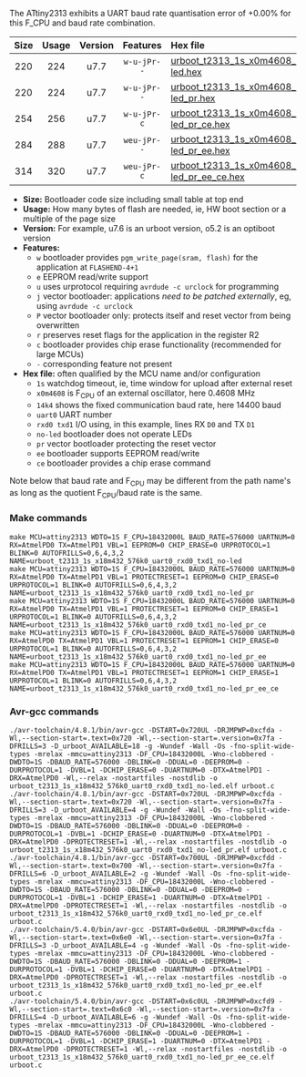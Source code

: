 The ATtiny2313 exhibits a UART baud rate quantisation error of +0.00% for this F_CPU and baud rate combination.

|Size|Usage|Version|Features|Hex file|
|:-:|:-:|:-:|:-:|:--|
|220|224|u7.7|`w-u-jPr--`|[urboot_t2313_1s_x0m4608_14k4_uart0_rxd0_txd1_no-led.hex](https://raw.githubusercontent.com/stefanrueger/urboot.hex/main/u7.7/mcus/attiny2313/watchdog_1_s/external_oscillator_x/%2B0m460800_hz/%2B%2B14k4_baud/uart0_rxd0_txd1/no-led/urboot_t2313_1s_x0m4608_14k4_uart0_rxd0_txd1_no-led.hex)|
|220|224|u7.7|`w-u-jPr--`|[urboot_t2313_1s_x0m4608_14k4_uart0_rxd0_txd1_no-led_pr.hex](https://raw.githubusercontent.com/stefanrueger/urboot.hex/main/u7.7/mcus/attiny2313/watchdog_1_s/external_oscillator_x/%2B0m460800_hz/%2B%2B14k4_baud/uart0_rxd0_txd1/no-led/urboot_t2313_1s_x0m4608_14k4_uart0_rxd0_txd1_no-led_pr.hex)|
|254|256|u7.7|`w-u-jPr-c`|[urboot_t2313_1s_x0m4608_14k4_uart0_rxd0_txd1_no-led_pr_ce.hex](https://raw.githubusercontent.com/stefanrueger/urboot.hex/main/u7.7/mcus/attiny2313/watchdog_1_s/external_oscillator_x/%2B0m460800_hz/%2B%2B14k4_baud/uart0_rxd0_txd1/no-led/urboot_t2313_1s_x0m4608_14k4_uart0_rxd0_txd1_no-led_pr_ce.hex)|
|284|288|u7.7|`weu-jPr--`|[urboot_t2313_1s_x0m4608_14k4_uart0_rxd0_txd1_no-led_pr_ee.hex](https://raw.githubusercontent.com/stefanrueger/urboot.hex/main/u7.7/mcus/attiny2313/watchdog_1_s/external_oscillator_x/%2B0m460800_hz/%2B%2B14k4_baud/uart0_rxd0_txd1/no-led/urboot_t2313_1s_x0m4608_14k4_uart0_rxd0_txd1_no-led_pr_ee.hex)|
|314|320|u7.7|`weu-jPr-c`|[urboot_t2313_1s_x0m4608_14k4_uart0_rxd0_txd1_no-led_pr_ee_ce.hex](https://raw.githubusercontent.com/stefanrueger/urboot.hex/main/u7.7/mcus/attiny2313/watchdog_1_s/external_oscillator_x/%2B0m460800_hz/%2B%2B14k4_baud/uart0_rxd0_txd1/no-led/urboot_t2313_1s_x0m4608_14k4_uart0_rxd0_txd1_no-led_pr_ee_ce.hex)|

- **Size:** Bootloader code size including small table at top end
- **Usage:** How many bytes of flash are needed, ie, HW boot section or a multiple of the page size
- **Version:** For example, u7.6 is an urboot version, o5.2 is an optiboot version
- **Features:**
  + `w` bootloader provides `pgm_write_page(sram, flash)` for the application at `FLASHEND-4+1`
  + `e` EEPROM read/write support
  + `u` uses urprotocol requiring `avrdude -c urclock` for programming
  + `j` vector bootloader: applications *need to be patched externally*, eg, using `avrdude -c urclock`
  + `P` vector bootloader only: protects itself and reset vector from being overwritten
  + `r` preserves reset flags for the application in the register R2
  + `c` bootloader provides chip erase functionality (recommended for large MCUs)
  + `-` corresponding feature not present
- **Hex file:** often qualified by the MCU name and/or configuration
  + `1s` watchdog timeout, ie, time window for upload after external reset
  + `x0m4608` is F<sub>CPU</sub> of an external oscillator, here 0.4608 MHz
  + `14k4` shows the fixed communication baud rate, here 14400 baud
  + `uart0` UART number
  + `rxd0 txd1` I/O using, in this example, lines RX `D0` and TX `D1`
  + `no-led` bootloader does not operate LEDs
  + `pr` vector bootloader protecting the reset vector
  + `ee` bootloader supports EEPROM read/write
  + `ce` bootloader provides a chip erase command


Note below that baud rate and F<sub>CPU</sub> may be different from the path name's as long as the quotient F<sub>CPU</sub>/baud rate is the same.

### Make commands
```
make MCU=attiny2313 WDTO=1S F_CPU=18432000L BAUD_RATE=576000 UARTNUM=0 RX=AtmelPD0 TX=AtmelPD1 VBL=1 EEPROM=0 CHIP_ERASE=0 URPROTOCOL=1 BLINK=0 AUTOFRILLS=0,6,4,3,2 NAME=urboot_t2313_1s_x18m432_576k0_uart0_rxd0_txd1_no-led
make MCU=attiny2313 WDTO=1S F_CPU=18432000L BAUD_RATE=576000 UARTNUM=0 RX=AtmelPD0 TX=AtmelPD1 VBL=1 PROTECTRESET=1 EEPROM=0 CHIP_ERASE=0 URPROTOCOL=1 BLINK=0 AUTOFRILLS=0,6,4,3,2 NAME=urboot_t2313_1s_x18m432_576k0_uart0_rxd0_txd1_no-led_pr
make MCU=attiny2313 WDTO=1S F_CPU=18432000L BAUD_RATE=576000 UARTNUM=0 RX=AtmelPD0 TX=AtmelPD1 VBL=1 PROTECTRESET=1 EEPROM=0 CHIP_ERASE=1 URPROTOCOL=1 BLINK=0 AUTOFRILLS=0,6,4,3,2 NAME=urboot_t2313_1s_x18m432_576k0_uart0_rxd0_txd1_no-led_pr_ce
make MCU=attiny2313 WDTO=1S F_CPU=18432000L BAUD_RATE=576000 UARTNUM=0 RX=AtmelPD0 TX=AtmelPD1 VBL=1 PROTECTRESET=1 EEPROM=1 CHIP_ERASE=0 URPROTOCOL=1 BLINK=0 AUTOFRILLS=0,6,4,3,2 NAME=urboot_t2313_1s_x18m432_576k0_uart0_rxd0_txd1_no-led_pr_ee
make MCU=attiny2313 WDTO=1S F_CPU=18432000L BAUD_RATE=576000 UARTNUM=0 RX=AtmelPD0 TX=AtmelPD1 VBL=1 PROTECTRESET=1 EEPROM=1 CHIP_ERASE=1 URPROTOCOL=1 BLINK=0 AUTOFRILLS=0,6,4,3,2 NAME=urboot_t2313_1s_x18m432_576k0_uart0_rxd0_txd1_no-led_pr_ee_ce
```

### Avr-gcc commands
```
./avr-toolchain/4.8.1/bin/avr-gcc -DSTART=0x720UL -DRJMPWP=0xcfda -Wl,--section-start=.text=0x720 -Wl,--section-start=.version=0x7fa -DFRILLS=3 -D_urboot_AVAILABLE=18 -g -Wundef -Wall -Os -fno-split-wide-types -mrelax -mmcu=attiny2313 -DF_CPU=18432000L -Wno-clobbered -DWDTO=1S -DBAUD_RATE=576000 -DBLINK=0 -DDUAL=0 -DEEPROM=0 -DURPROTOCOL=1 -DVBL=1 -DCHIP_ERASE=0 -DUARTNUM=0 -DTX=AtmelPD1 -DRX=AtmelPD0 -Wl,--relax -nostartfiles -nostdlib -o urboot_t2313_1s_x18m432_576k0_uart0_rxd0_txd1_no-led.elf urboot.c
./avr-toolchain/4.8.1/bin/avr-gcc -DSTART=0x720UL -DRJMPWP=0xcfda -Wl,--section-start=.text=0x720 -Wl,--section-start=.version=0x7fa -DFRILLS=3 -D_urboot_AVAILABLE=4 -g -Wundef -Wall -Os -fno-split-wide-types -mrelax -mmcu=attiny2313 -DF_CPU=18432000L -Wno-clobbered -DWDTO=1S -DBAUD_RATE=576000 -DBLINK=0 -DDUAL=0 -DEEPROM=0 -DURPROTOCOL=1 -DVBL=1 -DCHIP_ERASE=0 -DUARTNUM=0 -DTX=AtmelPD1 -DRX=AtmelPD0 -DPROTECTRESET=1 -Wl,--relax -nostartfiles -nostdlib -o urboot_t2313_1s_x18m432_576k0_uart0_rxd0_txd1_no-led_pr.elf urboot.c
./avr-toolchain/4.8.1/bin/avr-gcc -DSTART=0x700UL -DRJMPWP=0xcfdd -Wl,--section-start=.text=0x700 -Wl,--section-start=.version=0x7fa -DFRILLS=6 -D_urboot_AVAILABLE=2 -g -Wundef -Wall -Os -fno-split-wide-types -mrelax -mmcu=attiny2313 -DF_CPU=18432000L -Wno-clobbered -DWDTO=1S -DBAUD_RATE=576000 -DBLINK=0 -DDUAL=0 -DEEPROM=0 -DURPROTOCOL=1 -DVBL=1 -DCHIP_ERASE=1 -DUARTNUM=0 -DTX=AtmelPD1 -DRX=AtmelPD0 -DPROTECTRESET=1 -Wl,--relax -nostartfiles -nostdlib -o urboot_t2313_1s_x18m432_576k0_uart0_rxd0_txd1_no-led_pr_ce.elf urboot.c
./avr-toolchain/5.4.0/bin/avr-gcc -DSTART=0x6e0UL -DRJMPWP=0xcfda -Wl,--section-start=.text=0x6e0 -Wl,--section-start=.version=0x7fa -DFRILLS=3 -D_urboot_AVAILABLE=4 -g -Wundef -Wall -Os -fno-split-wide-types -mrelax -mmcu=attiny2313 -DF_CPU=18432000L -Wno-clobbered -DWDTO=1S -DBAUD_RATE=576000 -DBLINK=0 -DDUAL=0 -DEEPROM=1 -DURPROTOCOL=1 -DVBL=1 -DCHIP_ERASE=0 -DUARTNUM=0 -DTX=AtmelPD1 -DRX=AtmelPD0 -DPROTECTRESET=1 -Wl,--relax -nostartfiles -nostdlib -o urboot_t2313_1s_x18m432_576k0_uart0_rxd0_txd1_no-led_pr_ee.elf urboot.c
./avr-toolchain/5.4.0/bin/avr-gcc -DSTART=0x6c0UL -DRJMPWP=0xcfd9 -Wl,--section-start=.text=0x6c0 -Wl,--section-start=.version=0x7fa -DFRILLS=4 -D_urboot_AVAILABLE=6 -g -Wundef -Wall -Os -fno-split-wide-types -mrelax -mmcu=attiny2313 -DF_CPU=18432000L -Wno-clobbered -DWDTO=1S -DBAUD_RATE=576000 -DBLINK=0 -DDUAL=0 -DEEPROM=1 -DURPROTOCOL=1 -DVBL=1 -DCHIP_ERASE=1 -DUARTNUM=0 -DTX=AtmelPD1 -DRX=AtmelPD0 -DPROTECTRESET=1 -Wl,--relax -nostartfiles -nostdlib -o urboot_t2313_1s_x18m432_576k0_uart0_rxd0_txd1_no-led_pr_ee_ce.elf urboot.c
```

